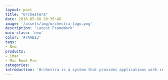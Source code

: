 ```yaml
---
layout: post
title: "Orchestera"
date: 2016-05-08 20:35:48
image: '/assets/img/orchestra-logo.png'
description: 'Latest FrameWork'
main-class: 'new'
color: '#7AAB13'
tags:
- New
products:
- iMac
- Mac Book Pro
categories:
introduction: 'Orchestra is a system that provides applications with runtime management. It provides a framework to make applications resilient to service outages in downstream systems. Additionally it provides dynamic configuration management and…'
---
```

